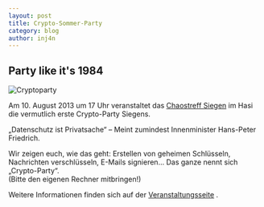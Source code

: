 ```yaml
---
layout: post
title: Crypto-Sommer-Party
category: blog
author: inj4n
---
```


## Party like it's 1984

![Cryptoparty](/images/cryptoparty.svg)

Am 10. August 2013 um 17 Uhr veranstaltet das [Chaostreff Siegen](http://chaostreff-siegen.de) im Hasi die vermutlich erste Crypto-Party Siegens.   

„Datenschutz ist Privatsache“ – Meint zumindest Innenminister Hans-Peter Friedrich.     

Wir zeigen euch, wie das geht: Erstellen von geheimen Schlüsseln, Nachrichten verschlüsseln, E-Mails signieren... Das ganze nennt sich „Crypto-Party“.   
(Bitte den eigenen Rechner mitbringen!)  

Weitere Informationen finden sich auf der [Veranstaltungsseite](http://chaostreff-siegen.de/veranstaltungen/cryptoparty/) .
